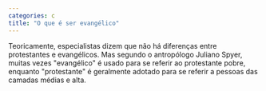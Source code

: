 ```yaml
---
categories: c
title: "O que é ser evangélico"
---
```

Teoricamente, especialistas dizem que não há diferenças entre protestantes e evangélicos. Mas segundo o antropólogo Juliano Spyer, muitas vezes "evangélico" é usado para se referir ao protestante pobre, enquanto "protestante" é geralmente adotado para se referir a pessoas das camadas médias e alta.